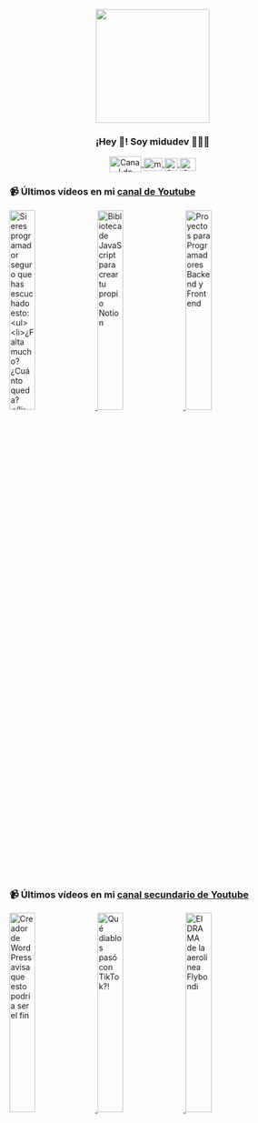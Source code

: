 <p align="center" width="300">
   <img align="center" width="200" src="https://user-images.githubusercontent.com/1561955/106762302-fda9de00-6635-11eb-99be-3ef744e60c0e.png" />
   <h3 align="center">¡Hey 👋! Soy midudev 👨🏻‍💻</h3>
</p>

<p align="center">
   <a href="https://twitch.tv/midudev" target="blank">
    <img align="center" src="https://upload.wikimedia.org/wikipedia/commons/c/ce/Twitch_logo_2019.svg" alt="Canal de Twitch de midudev" height="28px" width="56px" />
  </a>
  <span style="width: 8px;"> </span>
   <a href="https://youtube.com/midudev" target="blank">
    <img align="center" src="https://upload.wikimedia.org/wikipedia/commons/0/09/YouTube_full-color_icon_%282017%29.svg" alt="midudev" height="23px" width="33px" />
  </a>
  <span style="width: 8px;"> </span>
  <a href="https://instagram.com/midu.dev" target="blank">
    <img align="center" src="https://upload.wikimedia.org/wikipedia/commons/e/e7/Instagram_logo_2016.svg" alt="Canal de Instagram de midu.dev" height="23px" width="23px" />
  </a>
  <span style="width: 8px;"> </span>
  <a href="https://twitter.com/midudev" target="blank">
    <img align="center" src="https://upload.wikimedia.org/wikipedia/commons/thumb/6/6f/Logo_of_Twitter.svg/2491px-Logo_of_Twitter.svg.png" alt="Canal de Twitter de midudev" height="23px" width="28px" />
  </a>
</p>

### 📹 Últimos vídeos en mi [canal de Youtube](https://youtube.com/midudev?sub_confirmation=1)

<a href='https://youtu.be/z1nDLOB11Jk' target='_blank'>
  <img width='30%' src='https://img.youtube.com/vi/z1nDLOB11Jk/mqdefault.jpg' alt='Si eres programador seguro que has escuchado esto:

- ¿Falta mucho? ¿Cuánto queda?
- ¿Estará listo p' />
</a>
<a href='https://youtu.be/Ah5a2ttQF3U' target='_blank'>
  <img width='30%' src='https://img.youtube.com/vi/Ah5a2ttQF3U/mqdefault.jpg' alt='Biblioteca de JavaScript para crear tu propio Notion' />
</a>
<a href='https://youtu.be/QdMx8iyp9QU' target='_blank'>
  <img width='30%' src='https://img.youtube.com/vi/QdMx8iyp9QU/mqdefault.jpg' alt='Proyectos para Programadores Backend y Frontend' />
</a>

### 📹 Últimos vídeos en mi [canal secundario de Youtube](https://youtube.com/midulive?sub_confirmation=1)

<a href='https://youtu.be/mttNWSRU30A' target='_blank'>
  <img width='30%' src='https://img.youtube.com/vi/mttNWSRU30A/mqdefault.jpg' alt='Creador de WordPress avisa que esto podría ser el fin' />
</a>
<a href='https://youtu.be/Hb_wOOgwq4U' target='_blank'>
  <img width='30%' src='https://img.youtube.com/vi/Hb_wOOgwq4U/mqdefault.jpg' alt='Qué diablos pasó con TikTok?!' />
</a>
<a href='https://youtu.be/txJ62UH1Fgw' target='_blank'>
  <img width='30%' src='https://img.youtube.com/vi/txJ62UH1Fgw/mqdefault.jpg' alt='El DRAMA de la aerolínea Flybondi' />
</a>